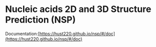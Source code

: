# Nucleic acids 2D and 3D Structure Prediction (NSP)

Documentation:[https://hust220.github.io/nsp/#/doc](https://hust220.github.io/nsp/#/doc)

